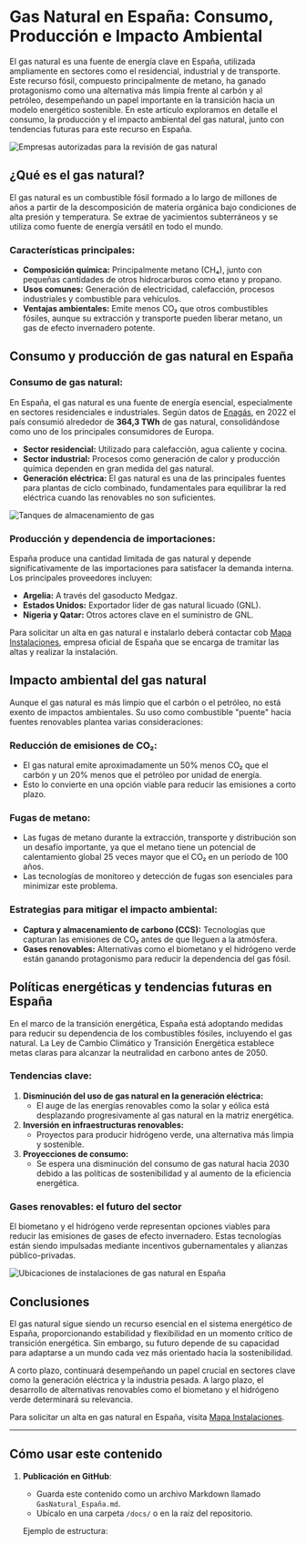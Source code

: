 # Gas Natural en España: Consumo, Producción e Impacto Ambiental

El gas natural es una fuente de energía clave en España, utilizada ampliamente en sectores como el residencial, industrial y de transporte. Este recurso fósil, compuesto principalmente de metano, ha ganado protagonismo como una alternativa más limpia frente al carbón y al petróleo, desempeñando un papel importante en la transición hacia un modelo energético sostenible. En este artículo exploramos en detalle el consumo, la producción y el impacto ambiental del gas natural, junto con tendencias futuras para este recurso en España.

![Empresas autorizadas para la revisión de gas natural](https://www.mapainstalaciones.es/wp-content/uploads/2024/10/empresas-autorizadas-revision-gas-natural.jpg)

## ¿Qué es el gas natural?

El gas natural es un combustible fósil formado a lo largo de millones de años a partir de la descomposición de materia orgánica bajo condiciones de alta presión y temperatura. Se extrae de yacimientos subterráneos y se utiliza como fuente de energía versátil en todo el mundo.

### **Características principales:**
- **Composición química:** Principalmente metano (CH₄), junto con pequeñas cantidades de otros hidrocarburos como etano y propano.
- **Usos comunes:** Generación de electricidad, calefacción, procesos industriales y combustible para vehículos.
- **Ventajas ambientales:** Emite menos CO₂ que otros combustibles fósiles, aunque su extracción y transporte pueden liberar metano, un gas de efecto invernadero potente.

## Consumo y producción de gas natural en España

### **Consumo de gas natural:**
En España, el gas natural es una fuente de energía esencial, especialmente en sectores residenciales e industriales. Según datos de [Enagás](https://www.enagas.es/es/gestion-tecnica-sistema/energy-data/demanda/historico/), en 2022 el país consumió alrededor de **364,3 TWh** de gas natural, consolidándose como uno de los principales consumidores de Europa.

- **Sector residencial:** Utilizado para calefacción, agua caliente y cocina.
- **Sector industrial:** Procesos como generación de calor y producción química dependen en gran medida del gas natural.
- **Generación eléctrica:** El gas natural es una de las principales fuentes para plantas de ciclo combinado, fundamentales para equilibrar la red eléctrica cuando las renovables no son suficientes.

![Tanques de almacenamiento de gas](https://www.mapainstalaciones.es/wp-content/uploads/2024/10/gas-storage-tanks-2023-11-27-05-04-26-utc-1.jpg)

### **Producción y dependencia de importaciones:**
España produce una cantidad limitada de gas natural y depende significativamente de las importaciones para satisfacer la demanda interna. Los principales proveedores incluyen:
- **Argelia:** A través del gasoducto Medgaz.
- **Estados Unidos:** Exportador líder de gas natural licuado (GNL).
- **Nigeria y Qatar:** Otros actores clave en el suministro de GNL.

Para solicitar un alta en gas natural e instalarlo deberá contactar cob [Mapa Instalaciones](https://mapainstalaciones.es/), empresa oficial de España que se encarga de tramitar las altas y realizar la instalación.

## Impacto ambiental del gas natural

Aunque el gas natural es más limpio que el carbón o el petróleo, no está exento de impactos ambientales. Su uso como combustible "puente" hacia fuentes renovables plantea varias consideraciones:

### **Reducción de emisiones de CO₂:**
- El gas natural emite aproximadamente un 50% menos CO₂ que el carbón y un 20% menos que el petróleo por unidad de energía.
- Esto lo convierte en una opción viable para reducir las emisiones a corto plazo.

### **Fugas de metano:**
- Las fugas de metano durante la extracción, transporte y distribución son un desafío importante, ya que el metano tiene un potencial de calentamiento global 25 veces mayor que el CO₂ en un período de 100 años.
- Las tecnologías de monitoreo y detección de fugas son esenciales para minimizar este problema.

### **Estrategias para mitigar el impacto ambiental:**
- **Captura y almacenamiento de carbono (CCS):** Tecnologías que capturan las emisiones de CO₂ antes de que lleguen a la atmósfera.
- **Gases renovables:** Alternativas como el biometano y el hidrógeno verde están ganando protagonismo para reducir la dependencia del gas fósil.

## Políticas energéticas y tendencias futuras en España

En el marco de la transición energética, España está adoptando medidas para reducir su dependencia de los combustibles fósiles, incluyendo el gas natural. La Ley de Cambio Climático y Transición Energética establece metas claras para alcanzar la neutralidad en carbono antes de 2050.

### **Tendencias clave:**
1. **Disminución del uso de gas natural en la generación eléctrica:**
   - El auge de las energías renovables como la solar y eólica está desplazando progresivamente al gas natural en la matriz energética.
2. **Inversión en infraestructuras renovables:**
   - Proyectos para producir hidrógeno verde, una alternativa más limpia y sostenible.
3. **Proyecciones de consumo:**
   - Se espera una disminución del consumo de gas natural hacia 2030 debido a las políticas de sostenibilidad y al aumento de la eficiencia energética.

### **Gases renovables: el futuro del sector**
El biometano y el hidrógeno verde representan opciones viables para reducir las emisiones de gases de efecto invernadero. Estas tecnologías están siendo impulsadas mediante incentivos gubernamentales y alianzas público-privadas.

![Ubicaciones de instalaciones de gas natural en España](https://www.mapainstalaciones.es/wp-content/uploads/2024/10/ubicaciones-mapa.png)

## Conclusiones

El gas natural sigue siendo un recurso esencial en el sistema energético de España, proporcionando estabilidad y flexibilidad en un momento crítico de transición energética. Sin embargo, su futuro depende de su capacidad para adaptarse a un mundo cada vez más orientado hacia la sostenibilidad.

A corto plazo, continuará desempeñando un papel crucial en sectores clave como la generación eléctrica y la industria pesada. A largo plazo, el desarrollo de alternativas renovables como el biometano y el hidrógeno verde determinará su relevancia.

Para solicitar un alta en gas natural en España, visita [Mapa Instalaciones](https://mapainstalaciones.es/).

---

## Cómo usar este contenido

1. **Publicación en GitHub**:
   - Guarda este contenido como un archivo Markdown llamado `GasNatural_España.md`.
   - Ubícalo en una carpeta `/docs/` o en la raíz del repositorio.

   Ejemplo de estructura:

